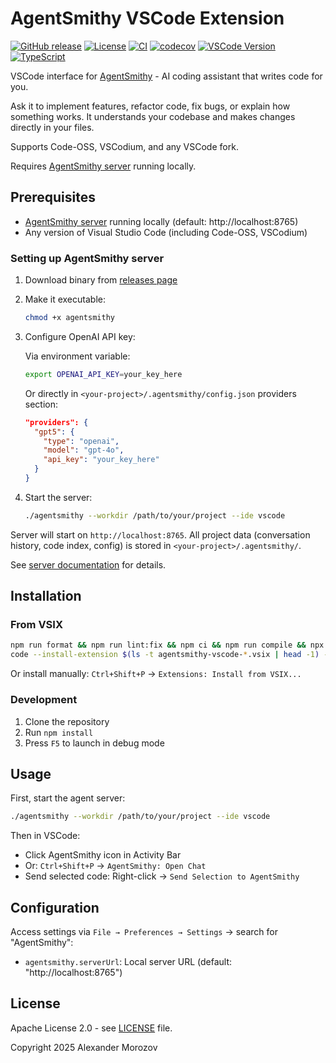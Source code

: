 # AgentSmithy VSCode Extension

[![GitHub release](https://img.shields.io/github/v/release/AgentSmithyAI/agentsmithy-vscode)](https://github.com/AgentSmithyAI/agentsmithy-vscode/releases)
[![License](https://img.shields.io/badge/license-Apache--2.0-blue)](LICENSE)
[![CI](https://github.com/AgentSmithyAI/agentsmithy-vscode/actions/workflows/workflow.yaml/badge.svg?branch=master)](https://github.com/AgentSmithyAI/agentsmithy-vscode/actions/workflows/workflow.yaml)
[![codecov](https://codecov.io/gh/AgentSmithyAI/agentsmithy-vscode/branch/master/graph/badge.svg)](https://codecov.io/gh/AgentSmithyAI/agentsmithy-vscode)
[![VSCode Version](https://img.shields.io/badge/VSCode-1.100.0%2B-blue)](https://code.visualstudio.com/)
[![TypeScript](https://img.shields.io/badge/TypeScript-5.9-blue)](https://www.typescriptlang.org/)

VSCode interface for [AgentSmithy](https://github.com/AgentSmithyAI/agentsmithy-agent) - AI coding assistant that writes code for you.

Ask it to implement features, refactor code, fix bugs, or explain how something works. It understands your codebase and makes changes directly in your files.

Supports Code-OSS, VSCodium, and any VSCode fork.

Requires [AgentSmithy server](https://github.com/AgentSmithyAI/agentsmithy-agent) running locally.

## Prerequisites

- [AgentSmithy server](https://github.com/AgentSmithyAI/agentsmithy-agent) running locally (default: http://localhost:8765)
- Any version of Visual Studio Code (including Code-OSS, VSCodium)

### Setting up AgentSmithy server

1. Download binary from [releases page](https://github.com/AgentSmithyAI/agentsmithy-agent/releases)

2. Make it executable:

   ```bash
   chmod +x agentsmithy
   ```

3. Configure OpenAI API key:

   Via environment variable:

   ```bash
   export OPENAI_API_KEY=your_key_here
   ```

   Or directly in `<your-project>/.agentsmithy/config.json` providers section:

   ```json
   "providers": {
     "gpt5": {
       "type": "openai",
       "model": "gpt-4o",
       "api_key": "your_key_here"
     }
   }
   ```

4. Start the server:
   ```bash
   ./agentsmithy --workdir /path/to/your/project --ide vscode
   ```

Server will start on `http://localhost:8765`. All project data (conversation history, code index, config) is stored in `<your-project>/.agentsmithy/`.

See [server documentation](https://github.com/AgentSmithyAI/agentsmithy-agent#readme) for details.

## Installation

### From VSIX

```bash
npm run format && npm run lint:fix && npm ci && npm run compile && npx @vscode/vsce package
code --install-extension $(ls -t agentsmithy-vscode-*.vsix | head -1) --force
```

Or install manually: `Ctrl+Shift+P` → `Extensions: Install from VSIX...`

### Development

1. Clone the repository
2. Run `npm install`
3. Press `F5` to launch in debug mode

## Usage

First, start the agent server:

```bash
./agentsmithy --workdir /path/to/your/project --ide vscode
```

Then in VSCode:

- Click AgentSmithy icon in Activity Bar
- Or: `Ctrl+Shift+P` → `AgentSmithy: Open Chat`
- Send selected code: Right-click → `Send Selection to AgentSmithy`

## Configuration

Access settings via `File → Preferences → Settings` → search for "AgentSmithy":

- `agentsmithy.serverUrl`: Local server URL (default: "http://localhost:8765")

## License

Apache License 2.0 - see [LICENSE](LICENSE) file.

Copyright 2025 Alexander Morozov
